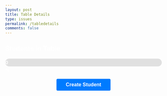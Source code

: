 ```yaml
---
layout: post
title: Table Details
type: issues
permalink: /tabledetails
comments: false
---
```

<style>
  h2 {
      color: white;
  }
  #student-cards-container {
      display: grid;
      grid-template-columns: repeat(2, 1fr);
      gap: 20px;
      margin-top: 20px;
      justify-content: center;
  }
  .student-card {
      background-color: #fff;
      border: 1px solid #ddd;
      border-radius: 5px;
      padding: 20px;
      width: 280px;
      box-shadow: 0 4px 8px rgba(0, 0, 0, 0.1);
      text-align: center;
      display: flex;
      flex-direction: column;
      align-items: center;
  }
  .student-card h3 {
      margin: 10px 0;
      font-size: 20px;
      color: black;
  }
  .student-card p {
      margin: 5px 0;
      font-size: 16px;
      color: black;
  }
  .student-image {
      width: 100px;
      height: 100px;
      border-radius: 50%;
      margin-bottom: 10px;
  }
  .delete-button, .add-task-button {
      margin-top: 10px;
      padding: 8px 12px;
      color: white;
      border: none;
      border-radius: 4px;
      cursor: pointer;
  }
  .delete-button {
      background-color: #ff4d4d;
  }
  .add-task-button {
      background-color: #28a745;
  }
  .create-button {
      margin: 20px auto;
      padding: 10px 30px;
      background-color: #007BFF;
      color: white;
      border: none;
      border-radius: 4px;
      cursor: pointer;
      display: block;
      font-size: 16px;
      font-weight: bold;
  }
  /* Progress bar container */
  #progress-bar-container {
      width: 100%;
      background-color: #e0e0e0;
      border-radius: 25px;
      margin: 20px 0;
      height: 25px;
  }

  /* Actual progress */
  #progress-bar {
      height: 100%;
      background-color: #28a745;
      border-radius: 25px;
      text-align: center;
      line-height: 25px;
      color: white;
      font-weight: bold;
      width: 0; /* Initial value */
      transition: width 0.5s ease-in-out;
  }
</style>
<body>
  <h2 id="page-title">Students in Table</h2>
  <div id="progress-bar-container">
      <div id="progress-bar">0%</div>
  </div>
  <div id="student-cards-container"></div>
  <button class="create-button" onclick="createStudent()">Create Student</button>

  <script>
    document.addEventListener("DOMContentLoaded", function() {
      const urlParams = new URLSearchParams(window.location.search);
      const tableNumber = urlParams.get('table');
      const period = urlParams.get('period');

      if (tableNumber) {
        console.log("Fetching students for table:", tableNumber);
        console.log("Fetching progress for period:", period);
        console.log(JSON.stringify({ 
            table: parseInt(tableNumber),
            period: parseInt(period)}));
        fetch("http://127.0.0.1:8085/api/students/progress", {
          method: "POST",
          headers: { "Content-Type": "application/json" },
          body: JSON.stringify({ 
            "table": parseInt(tableNumber),
            "period": parseInt(period)}),
        })
        .then(response => {
          if (!response.ok) throw new Error("Failed to fetch progress");
          return response.json();
        })
        .then(progress => {
          const progressBar = document.getElementById("progress-bar");
          progressBar.style.width = progress + "%";
          progressBar.textContent = progress + "%";
        })
        .catch(error => console.error("Error fetching progress:", error));

        fetch("http://127.0.0.1:8085/api/students/find-team", {
          method: "POST",
          headers: { "Content-Type": "application/json" },
          body: JSON.stringify({
            course: "CSA",
            trimester: 2,
            period: parseInt(period),
            table: parseInt(tableNumber)
          })
        })
        .then(response => {
          if (!response.ok) throw new Error("Network response was not ok");
          return response.json();
        })
        .then(data => {
          const container = document.getElementById("student-cards-container");
          container.innerHTML = "";

          // Set the project name in the title using the first student in the list (assuming same project for the table)

          data.forEach(student => {
            const card = document.createElement("div");
            card.className = "student-card";
            
            // Fetch GitHub profile picture
            fetch(`https://api.github.com/users/${student.username}`)
              .then(response => response.json())
              .then(githubData => {
                const imageUrl = githubData.avatar_url || "default-image-url.jpg";
                card.innerHTML = `
                  <img src="${imageUrl}" alt="${student.username}'s Profile Picture" class="student-image">
                  <h3>Username: ${student.username}</h3>
                  <p>Table Number: ${student.tableNumber}</p>
                  <p>Course: ${student.course}</p>
                  <p>Trimester: ${student.trimester}</p>
                  <p>Period: ${student.period}</p>
                  <p>Tasks: ${student.tasks.join(", ")}</p>
                  <button class="add-task-button" onclick="addTask('${student.username}')">Add Task</button>
                  <button class="delete-button" onclick="deleteStudent('${student.username}')">Delete</button>
                `;
              })
              .catch(error => {
                console.error("GitHub profile fetch error:", error);
                card.innerHTML = `
                  <img src="default-image-url.jpg" alt="Default Profile Picture" class="student-image">
                  <h3>${student.name}</h3>
                  <p>Username: ${student.username}</p>
                  <p>Table Number: ${student.tableNumber}</p>
                  <p>Course: ${student.course}</p>
                  <p>Trimester: ${student.trimester}</p>
                  <p>Period: ${student.period}</p>
                  <p>Tasks: ${student.tasks.join(", ")}</p>
                  <button class="add-task-button" onclick="addTask('${student.username}')">Add Task</button>
                  <button class="delete-button" onclick="deleteStudent('${student.username}')">Delete</button>
                `;
              });
            container.appendChild(card);
          });
        })
        .catch(error => console.error("There was a problem with the fetch operation:", error));
      } else {
        document.getElementById("student-cards-container").innerHTML = "<p>No table selected.</p>";
      }
    });
function addTask(username) {
      const newTask = prompt("Enter a new task:");
      if (newTask) {
        fetch("http://localhost:8085/api/students/update-tasks", {
          method: "POST",
          headers: { "Content-Type": "application/json" },
          body: JSON.stringify({
            username: username,
            tasks: [newTask]
          })
        })
        .then(response => {
          if (!response.ok) throw new Error("Failed to add task");
          return response.json();
        })
        .then(student => {
          alert("Task added successfully!");
          location.reload();
        })
        .catch(error => console.error("There was a problem with the add task operation:", error));
      } else {
        alert("Task cannot be empty.");
      }
    }
    function createStudent() {
        const urlParams = new URLSearchParams(window.location.search);
        const username = prompt("Enter student username:");
        const course = "CSA";
        const trimester = 2;
        const period = urlParams.get('period');
        const table = urlParams.get('table');
        const tasks = []; // Initial empty tasks
        if (username && table) {
          fetch("http://127.0.0.1:8085/api/students/create", {
            method: "POST",
            headers: { "Content-Type": "application/json" },
            body: JSON.stringify({
              username: username,
              tableNumber: parseInt(table),
              course: course,
              trimester: trimester,
              period: parseInt(period),
              tasks: tasks
            })
          })
          .then(response => {
            if (!response.ok) throw new Error("Failed to create student");
            return response.json();
          })
          .then(student => {
            alert("Student created successfully!");
            location.reload();
          })
          .catch(error => console.error("There was a problem with the create operation:", error));
        } else {
          alert("Please fill in all fields to create a student.");
        }
    }

    function deleteStudent(username) {
      fetch(`http://127.0.0.1:8085/api/students/delete?username=${encodeURIComponent(username)}`, {
        method: "POST",
        headers: { "Content-Type": "application/json" },
        mode: "cors"
      })
      .then(response => {
        if (!response.ok) throw new Error("Failed to delete student with username: " + username);
        return response.text();
      })
      .then(message => {
        console.log(message);
        alert(message);
        location.reload();
      })
      .catch(error => console.error("There was a problem with the delete operation:", error));
    }
  </script>
</body>